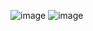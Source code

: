 ![image](https://github.com/aalaa-adel1/colorpicker/assets/76757341/7aebd353-c0bd-4673-bb30-93e804515097)
![image](https://github.com/aalaa-adel1/colorpicker/assets/76757341/fe4cc4e8-073c-42d9-93a6-753e43c66522)
